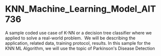 # KNN_Machine_Learning_Model_AIT736
A sample coded use case of K-NN or a decision tree classifier where we applied to solve a real-world problem.  We will be describing the application, related data, training protocol, results. In this sample for the KNN ML Algorithm, we will use the topic of Parkinson's Disease Detection

